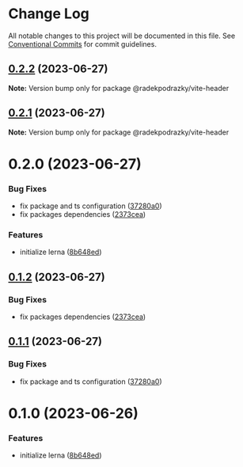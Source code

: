 # Change Log

All notable changes to this project will be documented in this file.
See [Conventional Commits](https://conventionalcommits.org) for commit guidelines.

## [0.2.2](https://github.com/ajkl2533/monorepo-example/compare/@radekpodrazky/vite-header@0.2.1...@radekpodrazky/vite-header@0.2.2) (2023-06-27)

**Note:** Version bump only for package @radekpodrazky/vite-header

## [0.2.1](https://github.com/ajkl2533/monorepo-example/compare/@radekpodrazky/vite-header@0.2.0...@radekpodrazky/vite-header@0.2.1) (2023-06-27)

**Note:** Version bump only for package @radekpodrazky/vite-header

# 0.2.0 (2023-06-27)

### Bug Fixes

- fix package and ts configuration ([37280a0](https://github.com/ajkl2533/monorepo-example/commit/37280a04cfc208df31d5369e662a8fcd769c17d2))
- fix packages dependencies ([2373cea](https://github.com/ajkl2533/monorepo-example/commit/2373cea2bc892a13ba56c1a3db044199a09fdc6d))

### Features

- initialize lerna ([8b648ed](https://github.com/ajkl2533/monorepo-example/commit/8b648eda1cab9629c152638fad26f364b85b6731))

## [0.1.2](https://github.com/ajkl2533/monorepo-example/compare/vite-header@0.1.1...vite-header@0.1.2) (2023-06-27)

### Bug Fixes

- fix packages dependencies ([2373cea](https://github.com/ajkl2533/monorepo-example/commit/2373cea2bc892a13ba56c1a3db044199a09fdc6d))

## [0.1.1](https://github.com/ajkl2533/monorepo-example/compare/vite-header@0.1.0...vite-header@0.1.1) (2023-06-27)

### Bug Fixes

- fix package and ts configuration ([37280a0](https://github.com/ajkl2533/monorepo-example/commit/37280a04cfc208df31d5369e662a8fcd769c17d2))

# 0.1.0 (2023-06-26)

### Features

- initialize lerna ([8b648ed](https://github.com/ajkl2533/monorepo-example/commit/8b648eda1cab9629c152638fad26f364b85b6731))
